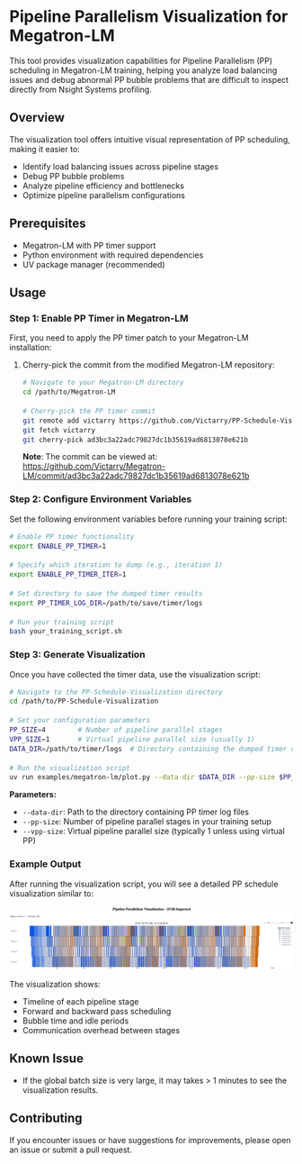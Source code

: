 # Pipeline Parallelism Visualization for Megatron-LM

This tool provides visualization capabilities for Pipeline Parallelism (PP) scheduling in Megatron-LM training, helping you analyze load balancing issues and debug abnormal PP bubble problems that are difficult to inspect directly from Nsight Systems profiling.

## Overview

The visualization tool offers intuitive visual representation of PP scheduling, making it easier to:
- Identify load balancing issues across pipeline stages
- Debug PP bubble problems
- Analyze pipeline efficiency and bottlenecks
- Optimize pipeline parallelism configurations

## Prerequisites

- Megatron-LM with PP timer support
- Python environment with required dependencies
- UV package manager (recommended)

## Usage

### Step 1: Enable PP Timer in Megatron-LM

First, you need to apply the PP timer patch to your Megatron-LM installation:

1. Cherry-pick the commit from the modified Megatron-LM repository:
   ```bash
   # Navigate to your Megatron-LM directory
   cd /path/to/Megatron-LM
   
   # Cherry-pick the PP timer commit
   git remote add victarry https://github.com/Victarry/PP-Schedule-Visualization.git
   git fetch victarry
   git cherry-pick ad3bc3a22adc79827dc1b35619ad6813078e621b
   ```
   
   **Note**: The commit can be viewed at: https://github.com/Victarry/Megatron-LM/commit/ad3bc3a22adc79827dc1b35619ad6813078e621b

### Step 2: Configure Environment Variables

Set the following environment variables before running your training script:

```bash
# Enable PP timer functionality
export ENABLE_PP_TIMER=1

# Specify which iteration to dump (e.g., iteration 1)
export ENABLE_PP_TIMER_ITER=1

# Set directory to save the dumped timer results
export PP_TIMER_LOG_DIR=/path/to/save/timer/logs

# Run your training script
bash your_training_script.sh
```

### Step 3: Generate Visualization

Once you have collected the timer data, use the visualization script:

```bash
# Navigate to the PP-Schedule-Visualization directory
cd /path/to/PP-Schedule-Visualization

# Set your configuration parameters
PP_SIZE=4        # Number of pipeline parallel stages
VPP_SIZE=1       # Virtual pipeline parallel size (usually 1)
DATA_DIR=/path/to/timer/logs  # Directory containing the dumped timer data

# Run the visualization script
uv run examples/megatron-lm/plot.py --data-dir $DATA_DIR --pp-size $PP_SIZE --vpp-size $VPP_SIZE
```

**Parameters:**
- `--data-dir`: Path to the directory containing PP timer log files
- `--pp-size`: Number of pipeline parallel stages in your training setup
- `--vpp-size`: Virtual pipeline parallel size (typically 1 unless using virtual PP)

### Example Output

After running the visualization script, you will see a detailed PP schedule visualization similar to:

![PP Schedule Visualization](../../assets/dumped_example.jpg)

The visualization shows:
- Timeline of each pipeline stage
- Forward and backward pass scheduling
- Bubble time and idle periods
- Communication overhead between stages

## Known Issue
- If the global batch size is very large, it may takes > 1 minutes to see the visualization results.

## Contributing

If you encounter issues or have suggestions for improvements, please open an issue or submit a pull request.
